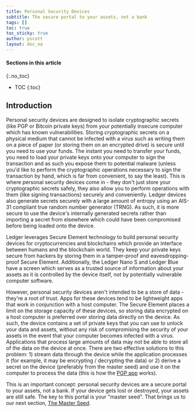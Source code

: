 ```yaml
---
title: Personal Security Devices
subtitle: The secure portal to your assets, not a bank
tags: []
toc: true
toc_sticky: true
author: pscott
layout: doc_na
---
```


#### Sections in this article
{:.no_toc}
* TOC
{:toc}

## Introduction

Personal security devices are designed to isolate cryptographic secrets (like PGP or Bitcoin private keys) from your potentially insecure computer which has known vulnerabilities. Storing cryptographic secrets on a physical medium that cannot be infected with a virus such as writing them on a piece of paper (or storing them on an encrypted drive) is secure until you need to use your funds. The instant you need to transfer your funds, you need to load your private keys onto your computer to sign the transaction and as such you expose them to potential malware (unless you'd like to perform the cryptographic operations necessary to sign the transaction by hand, which is far from convenient, to say the least). This is where personal security devices come in - they don't just store your cryptographic secrets safely, they also allow you to perform operations with them (like signing transactions) securely and conveniently. Ledger devices also generate secrets securely with a large amount of entropy using an AIS-31 compliant true random number generator (TRNG). As such, it is more secure to use the device's internally generated secrets rather than importing a secret from elsewhere which could have been compromised before being loaded onto the device.

Ledger leverages Secure Element technology to build personal security devices for cryptocurrencies and blockchains which provide an interface between humans and the blockchain world. They keep your private keys secure from hackers by storing them in a tamper-proof and eavesdropping-proof Secure Element. Additionally, the Ledger Nano S and Ledger Blue have a screen which serves as a trusted source of information about your assets as it is controlled by the device itself, not by potentially vulnerable computer software.

However, personal security devices aren't intended to be a store of data -they're a root of trust. Apps for these devices tend to be lightweight apps that work in conjunction with a host computer. The Secure Element places a limit on the storage capacity of these devices, so storing data encrypted on a host computer is preferred over storing data directly on the device. As such, the device contains a set of private keys that you can use to unlock your data and assets, without any risk of compromising the security of your assets in the event that your computer becomes infected with a virus. Applications that process large amounts of data may not be able to store all of the data on the device at once. There are two effective solutions to this problem: 1) stream data through the device while the application processes it (for example, it may be encrypting / decrypting the data) or 2) derive a secret on the device (preferably from the master seed) and use it on the computer to process the data (this is how the [PGP app](https://github.com/LedgerHQ/blue-app-openpgp-card) works).

This is an important concept: personal security devices are a secure portal to your assets, not a bank. If your device gets lost or destroyed, your assets are still safe. The key to this portal is your "master seed". That brings us to our next section, [The Master Seed](../bg_master_seed).

